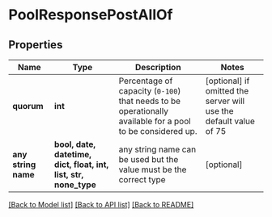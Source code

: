 # PoolResponsePostAllOf


## Properties
Name | Type | Description | Notes
------------ | ------------- | ------------- | -------------
**quorum** | **int** | Percentage of capacity (`0-100`) that needs to be operationally available for a pool to be considered up. | [optional]  if omitted the server will use the default value of 75
**any string name** | **bool, date, datetime, dict, float, int, list, str, none_type** | any string name can be used but the value must be the correct type | [optional]

[[Back to Model list]](../README.md#documentation-for-models) [[Back to API list]](../README.md#documentation-for-api-endpoints) [[Back to README]](../README.md)


